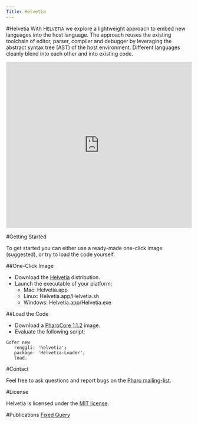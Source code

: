 ```yaml
---
Title: Helvetia
---
```

#Helvetia
With H<small>ELVETIA</small> we explore a lightweight approach to embed new languages into the host language. The approach reuses the existing toolchain of editor, parser, compiler and debugger by leveraging the abstract syntax tree (AST) of the host environment. Different languages cleanly blend into each other and into existing code.

<div style="width: 100%" id="\__ss_4612058"><iframe src="http://www.slideshare.net/slideshow/embed_code/4612058" width="100%" height="450" frameborder="0" marginwidth="0" marginheight="0" scrolling="no"></iframe></div>

#Getting Started

To get started you can either use a ready-made one-click image (suggested), or try to load the code yourself.

##One-Click Image

-  Download the [Helvetia](http://source.lukas-renggli.ch/built/oneclick/Helvetia-OneClick.zip) distribution.
-  Launch the executable of your platform:
	-  Mac: Helvetia.app
	-  Linux: Helvetia.app/Helvetia.sh
	-  Windows: Helvetia.app/Helvetia.exe


##Load the Code

-  Download a [PharoCore 1.1.2](https://gforge.inria.fr/frs/download.php/27526/PharoCore-1.1.2.zip) image.
-  Evaluate the following script:
```
Gofer new
   renggli: 'helvetia';
   package: 'Helvetia-Loader';
   load.
```

#Contact

Feel free to ask questions and report bugs on the [Pharo mailing-list](http://lists.gforge.inria.fr/mailman/listinfo/pharo-project).

#License

Helvetia is licensed under the [MIT license](http://en.wikipedia.org/wiki/MIT_License).

#Publications
[Fixed Query](%assets_url%/scgbib/?query=*&filter=Year)
